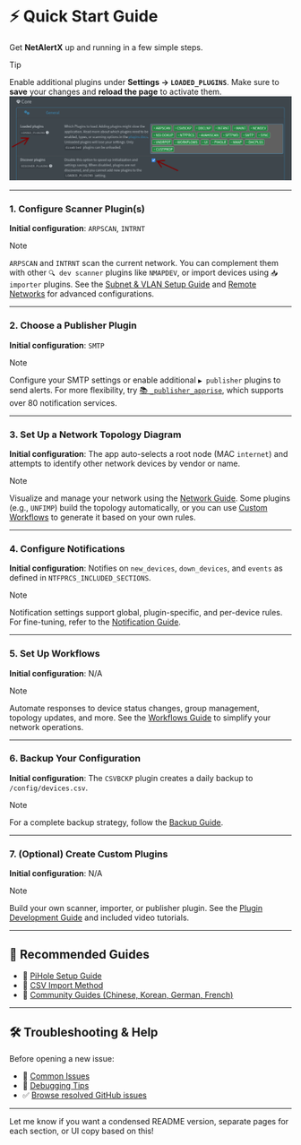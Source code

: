 # ⚡ Quick Start Guide

Get **NetAlertX** up and running in a few simple steps.

> [!TIP]
> Enable additional plugins under **Settings → `LOADED_PLUGINS`**.
> Make sure to **save** your changes and **reload the page** to activate them.
> ![Loaded plugins settings](./img/PLUGINS/loaded_plugins_setting.png)

---

### 1. Configure Scanner Plugin(s)

**Initial configuration**: `ARPSCAN`, `INTRNT`

> [!NOTE]
> `ARPSCAN` and `INTRNT` scan the current network. You can complement them with other `🔍 dev scanner` plugins like `NMAPDEV`, or import devices using `📥 importer` plugins.
> See the [Subnet & VLAN Setup Guide](./SUBNETS.md) and [Remote Networks](./REMOTE_NETWORKS.md) for advanced configurations.

---

### 2. Choose a Publisher Plugin

**Initial configuration**: `SMTP`

> [!NOTE]
> Configure your SMTP settings or enable additional `▶️ publisher` plugins to send alerts.
> For more flexibility, try [📚 `_publisher_apprise`](/front/plugins/_publisher_apprise/), which supports over 80 notification services.

---

### 3. Set Up a Network Topology Diagram

**Initial configuration**: The app auto-selects a root node (MAC `internet`) and attempts to identify other network devices by vendor or name.

> [!NOTE]
> Visualize and manage your network using the [Network Guide](./NETWORK_TREE.md).
> Some plugins (e.g., `UNFIMP`) build the topology automatically, or you can use [Custom Workflows](./WORKFLOWS.md) to generate it based on your own rules.

---

### 4. Configure Notifications

**Initial configuration**: Notifies on `new_devices`, `down_devices`, and `events` as defined in `NTFPRCS_INCLUDED_SECTIONS`.

> [!NOTE]
> Notification settings support global, plugin-specific, and per-device rules.
> For fine-tuning, refer to the [Notification Guide](./NOTIFICATIONS.md).

---

### 5. Set Up Workflows

**Initial configuration**: N/A

> [!NOTE]
> Automate responses to device status changes, group management, topology updates, and more.
> See the [Workflows Guide](./WORKFLOWS.md) to simplify your network operations.

---

### 6. Backup Your Configuration

**Initial configuration**: The `CSVBCKP` plugin creates a daily backup to `/config/devices.csv`.

> [!NOTE]
> For a complete backup strategy, follow the [Backup Guide](./BACKUPS.md).

---

### 7. (Optional) Create Custom Plugins

**Initial configuration**: N/A

> [!NOTE]
> Build your own scanner, importer, or publisher plugin.
> See the [Plugin Development Guide](./PLUGINS_DEV.md) and included video tutorials.

---

## 📁 Recommended Guides

* 📘 [PiHole Setup Guide](./PIHOLE_GUIDE.md)
* 📘 [CSV Import Method](./DEVICES_BULK_EDITING.md)
* 📘 [Community Guides (Chinese, Korean, German, French)](./COMMUNITY_GUIDES.md)

---

## 🛠️ Troubleshooting & Help

Before opening a new issue:

* 📘 [Common Issues](./COMMON_ISSUES.md)
* 🧰 [Debugging Tips](./DEBUG_TIPS.md)
* ✅ [Browse resolved GitHub issues](https://github.com/jokob-sk/NetAlertX/issues?q=is%3Aissue+is%3Aclosed)

---

Let me know if you want a condensed README version, separate pages for each section, or UI copy based on this!
